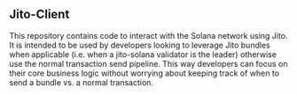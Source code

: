 ## Jito-Client
This repository contains code to interact with the Solana network using Jito.
It is intended to be used by developers looking to leverage Jito bundles when 
applicable (i.e. when a jito-solana validator is the leader) otherwise use the normal
transaction send pipeline. This way developers can focus on their core business logic
without worrying about keeping track of when to send a bundle vs. a normal transaction.